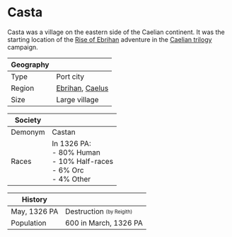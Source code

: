 # Casta

Casta was a village on the eastern side of the Caelian continent. It was the starting location of the [Rise of Ebrihan](../../Campaigns/caelian_trilogy.md#rise-of-ebrihan) adventure in the [Caelian trilogy](../../Campaigns/caelian_trilogy.md) campaign.

| Geography |  |
| - | - |
| Type | Port city |
| Region | [Ebrihan](../Land/caelus.md#ebrihan), [Caelus](../Land/caelus.md) |
| Size | Large village |

| Society | |
| - | - |
| Demonym | Castan |
| Races | In 1326 PA:<br>- 80% Human<br>- 10% Half-races<br>- 6% Orc<br>- 4% Other |

| History | |
| - | - |
| May, 1326 PA | Destruction <sub><sup>(by Reigith)</sup></sub> |
| Population | 600 in March, 1326 PA |
